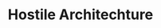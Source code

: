 ---
title: Hostile Architechture
name: Hostile Architechture
maker: Hostile Architechture
img: "/img/game_images/hostile.png"
getLink: '#'
---